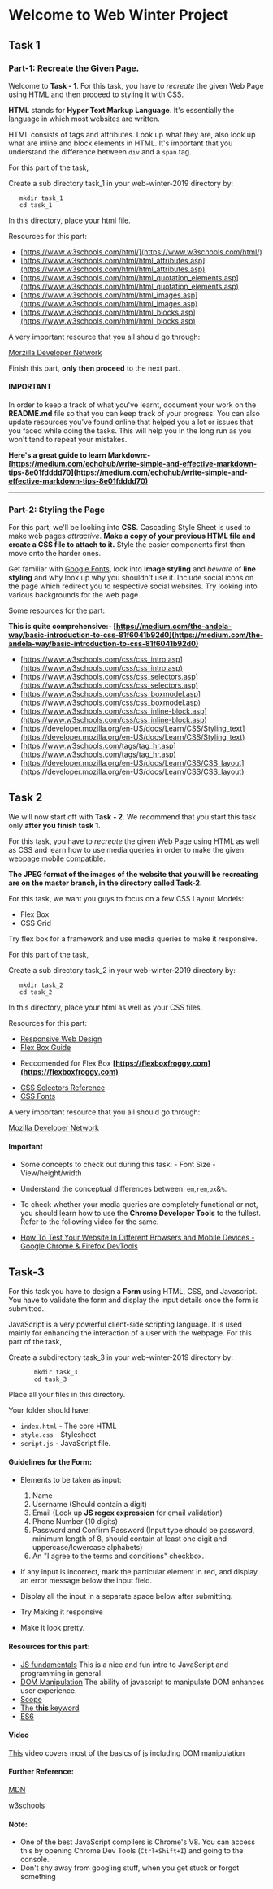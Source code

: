 # Welcome to Web Winter Project

## Task 1
### Part-1: Recreate the Given Page.
 
Welcome to **Task - 1**. For this task, you have to _recreate_ the given Web Page using HTML and then proceed to styling it with CSS. 

**HTML** stands for **Hyper Text Markup Language**. It's essentially the language in which most websites are written. 

HTML consists of tags and attributes. Look up what they are, also look up what are inline and block elements in HTML. It's important that you understand the difference between `div` and a `span` tag. 

For this part of the task,

Create a sub directory task_1 in your web-winter-2019 directory by:

       mkdir task_1   
       cd task_1  
             
In this directory, place your html file.

Resources for this part:

* [https://www.w3schools.com/html/](https://www.w3schools.com/html/)
* [https://www.w3schools.com/html/html_attributes.asp](https://www.w3schools.com/html/html_attributes.asp)
* [https://www.w3schools.com/html/html_quotation_elements.asp](https://www.w3schools.com/html/html_quotation_elements.asp)
* [https://www.w3schools.com/html/html_images.asp](https://www.w3schools.com/html/html_images.asp)
* [https://www.w3schools.com/html/html_blocks.asp](https://www.w3schools.com/html/html_blocks.asp)

A very important resource that you all should go through: 

[Morzilla Developer Network](https://developer.mozilla.org/en-US/)

Finish this part, **only then proceed** to the next part.

#### IMPORTANT

In order to keep a track of what you've learnt, document your work on the **README.md** file so that you can keep track of your progress. You can also update resources you've found online that helped you a lot or issues that you faced while doing the tasks. This will help you in the long run as you won't tend to repeat your mistakes.

**Here's a great guide to learn Markdown:- [https://medium.com/echohub/write-simple-and-effective-markdown-tips-8e01fdddd70](https://medium.com/echohub/write-simple-and-effective-markdown-tips-8e01fdddd70)**


***


### Part-2: Styling the Page

For this part, we'll be looking into **CSS**. Cascading Style Sheet is used to make web pages _attractive_. **Make a copy of your previous HTML file and create a CSS file to attach to it.** Style the easier components first then move onto the harder ones. 

Get familiar with [Google Fonts](https://fonts.google.com/), look into **image styling** and _beware_ of **line styling** and why look up why you shouldn't use it. Include social icons on the page which redirect you to respective social websites. Try looking into various backgrounds for the web page.

Some resources for the part: 

**This is quite comprehensive:- [https://medium.com/the-andela-way/basic-introduction-to-css-81f6041b92d0](https://medium.com/the-andela-way/basic-introduction-to-css-81f6041b92d0)**

 * [https://www.w3schools.com/css/css_intro.asp](https://www.w3schools.com/css/css_intro.asp)
* [https://www.w3schools.com/css/css_selectors.asp](https://www.w3schools.com/css/css_selectors.asp)
 * [https://www.w3schools.com/css/css_boxmodel.asp](https://www.w3schools.com/css/css_boxmodel.asp)
* [https://www.w3schools.com/css/css_inline-block.asp](https://www.w3schools.com/css/css_inline-block.asp)
 * [https://developer.mozilla.org/en-US/docs/Learn/CSS/Styling_text](https://developer.mozilla.org/en-US/docs/Learn/CSS/Styling_text)
* [https://www.w3schools.com/tags/tag_hr.asp](https://www.w3schools.com/tags/tag_hr.asp)
 * [https://developer.mozilla.org/en-US/docs/Learn/CSS/CSS_layout](https://developer.mozilla.org/en-US/docs/Learn/CSS/CSS_layout)


## Task 2

We will now start off with **Task - 2**. We recommend that you start this task only **after you finish task 1**.

For this task, you have to _recreate_ the given Web Page using HTML as well as CSS and learn how to use media queries in order to make the given webpage mobile compatible.

**The JPEG format of the images of the website that you will be recreating are on the master branch, in the directory called Task-2.**


For this task, we want you guys to focus on a few CSS Layout Models:
* Flex Box
* CSS Grid

Try flex box for a framework and use media queries to make it responsive.

For this part of the task,

Create a sub directory task_2 in your web-winter-2019 directory by:

       mkdir task_2   
       cd task_2 
             
In this directory, place your html as well as your CSS files.

Resources for this part:

* [Responsive Web Design](https://www.w3schools.com/html/html_responsive.asp)
* [Flex Box Guide](https://css-tricks.com/snippets/css/a-guide-to-flexbox/)

- Reccomended for Flex Box **[https://flexboxfroggy.com](https://flexboxfroggy.com)**

* [CSS Selectors Reference](https://www.w3schools.com/cssref/css_selectors.asp)
* [CSS Fonts](https://www.w3schools.com/css/css_font.asp)

A very important resource that you all should go through: 

[Mozilla Developer Network](https://developer.mozilla.org/en-US/)

#### Important

- Some concepts to check out during this task:
        - Font Size
        - View/height/width
- Understand the conceptual differences between: `em`,`rem`,`px`&`%`. 

- To check whether your media queries are completely functional or not, you should learn how to use the **Chrome Developer Tools** to the fullest. Refer to the following video for the same.

* [How To Test Your Website In Different Browsers and Mobile Devices - Google Chrome & Firefox DevTools](https://www.youtube.com/watch?v=vs2TYCMCuL8)


## Task-3

 For this task you have to design a **Form** using HTML, CSS, and Javascript. You have to validate the form and display the input details once the form is submitted.

JavaScript is a very powerful client-side scripting language. It is used mainly for enhancing the interaction of a user with the webpage.
For this part of the task,

Create a subdirectory task_3 in your web-winter-2019 directory by:
```
       mkdir task_3  
       cd task_3
```
             
Place all your files in this directory.

Your folder should have:
* ```index.html```  - The core HTML
* ```style.css``` - Stylesheet
* ```script.js``` - JavaScript file.

#### Guidelines for the Form:
* Elements to be taken as input:
  1. Name
  2. Username (Should contain a digit)
  3. Email (Look up **JS regex expression** for email validation)
  4. Phone Number (10 digits)
  5. Password and Confirm Password (Input type should be password, minimum length of 8, should contain at least one digit and uppercase/lowercase alphabets)
  6. An "I agree to the terms and conditions" checkbox.

* If any input is incorrect, mark the particular element in red, and display an error message below the input field.
* Display all the input in a separate space below after submitting.
* Try Making it responsive
* Make it look pretty.

#### Resources for this part:
* [JS fundamentals](http://jsforcats.com/) This is a nice and fun intro to JavaScript and programming in general
* [DOM Manipulation](https://www.theodinproject.com/courses/web-development-101/lessons/dom-manipulation) The ability of javascript to manipulate DOM enhances user experience.
* [Scope](https://www.w3schools.com/js/js_scope.asp)
* [The **this**  keyword](https://www.w3schools.com/js/js_this.asp)
* [ES6](https://www.w3schools.com/js/js_es6.asp)

#### Video

[This](https://www.youtube.com/watch?v=hdI2bqOjy3c) video covers most of the basics of js including DOM manipulation

#### Further Reference:

[MDN](https://developer.mozilla.org/en-US/docs/Web/JavaScript)

[w3schools](
https://www.w3schools.com/js/default.asp)

#### Note:
* One of the best JavaScript compilers is Chrome's V8. You can access this by opening Chrome Dev Tools (```Ctrl+Shift+I```) and going to the console.
* Don't shy away from googling stuff, when you get stuck or forgot something





